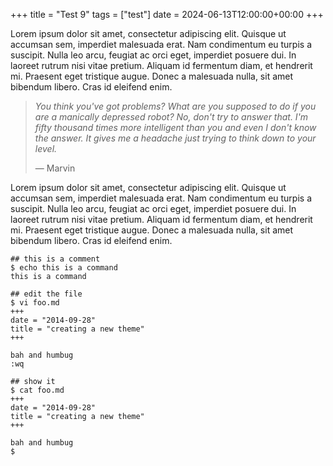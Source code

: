 +++
title = "Test 9"
tags = ["test"]
date = 2024-06-13T12:00:00+00:00
+++

Lorem ipsum dolor sit amet, consectetur adipiscing elit. Quisque ut accumsan sem, imperdiet malesuada erat. Nam condimentum eu turpis a suscipit. Nulla leo arcu, feugiat ac orci eget, imperdiet posuere dui. In laoreet rutrum nisi vitae pretium. Aliquam id fermentum diam, et hendrerit mi. Praesent eget tristique augue. Donec a malesuada nulla, sit amet bibendum libero. Cras id eleifend enim.

> *You think you've got problems? What are you supposed to do if you are a manically depressed robot? No, don't try to answer that. I'm fifty thousand times more intelligent than you and even I don't know the answer. It gives me a headache just trying to think down to your level.*
>
> — Marvin

Lorem ipsum dolor sit amet, consectetur adipiscing elit. Quisque ut accumsan sem, imperdiet malesuada erat. Nam condimentum eu turpis a suscipit. Nulla leo arcu, feugiat ac orci eget, imperdiet posuere dui. In laoreet rutrum nisi vitae pretium. Aliquam id fermentum diam, et hendrerit mi. Praesent eget tristique augue. Donec a malesuada nulla, sit amet bibendum libero. Cras id eleifend enim.

```
## this is a comment
$ echo this is a command
this is a command

## edit the file
$ vi foo.md
+++
date = "2014-09-28"
title = "creating a new theme"
+++

bah and humbug
:wq

## show it
$ cat foo.md
+++
date = "2014-09-28"
title = "creating a new theme"
+++

bah and humbug
$
```


